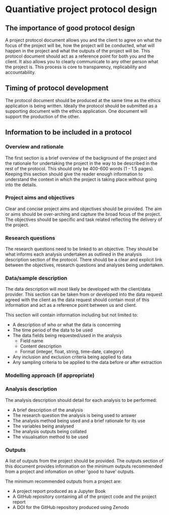 # Quantiative project protocol design

## The importance of good protocol design

A project protocol document allows you and the client to agree on what the focus of the project will be, how the project will be conducted, what will happen in the project and what the outputs of the project will be. This protocol document should act as a reference point for both you and the client. It also allows you to clearly communicate to any other person what the project is. This process is core to transparency, replicability and accountability.

## Timing of protocol development

The protocol document should be produced at the same time as the ethics application is being written. Ideally the protocol should be submitted as a supporting document with the ethics application. One document will support the production of the other.

## Information to be included in a protocol

### Overview and rationale

The first section is a brief overview of the background of the project and the rationale for undertaking the project in the way to be described in the rest of the protocol. This should only be 400-600 words (1 - 1.5 pages). Keeping this section should give the reader enough information to understand the context in which the project is taking place without going into the details.

### Project aims and objectives

Clear and concise project aims and objectives should be provided. The aim or aims should be over-arching and capture the broad focus of the project. The objectives should be specific and task related reflecting the delivery of the project.

### Research questions

The research questions need to be linked to an objective. They should be what informs each analysis undertaken as outlined in the analysis description section of the protocol. There should be a clear and explicit link between the objectives, research questions and analyses being undertaken. 

### Data/sample description

The data description will most likely be developed with the client/data provider. This section can be taken from or developed into the data request agreed with the client as the data request should contain most of this information and act as a reference point between us and client. 

This section will contain information including but not limited to:
- A description of who or what the data is concerning
- The time period of the data to be used
- The data fields being requested/used in the analysis
    - Field name
    - Content description
    - Format (integer, float, string, time-date, category)
- Any inclusion and exclusion criteria being applied to data
- Any sampling criteria to be applied to the data before or after extraction

### Modelling approach (if appropriate)



### Analysis description

The analysis description should detail for each analysis to be performed:
- A brief description of the analysis
- The research question the analysis is being used to answer
- The analysis method being used and a brief rationale for its use
- The variables being analysed
- The analysis outputs being collated
- The visualisation method to be used

### Outputs

A list of outputs from the project should be provided. The outputs section of this document provides information on the minimum outputs recommended from a project and infomation on other 'good to have' outputs.

The minimum recommended outputs from a project are:
- A project report produced as a Jupyter Book
- A GitHub repository containing all of the project code and the project report
- A DOI for the GitHub repository produced using Zenodo